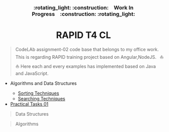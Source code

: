 <h3 align="center">:rotating_light: :construction:&ensp;&ensp;Work In Progress&ensp;&ensp;:construction: :rotating_light:</h3>
<h1 align="center">RAPID T4 CL</h1>

> CodeLAb assignment-02 code base that belongs to my office work. This is regarding RAPID training project based on Angular,NodeJS. &ensp;:boat: :boat:
> Here each and every examples has implemented based on Java and JavaScript.


<ul>
<li>Algorithms and Data Structures</li>
	<ul>
		<li><a href="https://github.com/sriThariduSangeeth/RAPID-T4-CL/tree/master/Algorithms-and-Data-Structures/Sorting-Techniques">Sorting Techniques</a></li>
		<li><a href="https://github.com/sriThariduSangeeth/RAPID-T4-CL/tree/master/Algorithms-and-Data-Structures/Searching-Techniques">Searching Techniques</a></li>
	</ul>
<li><a href="https://github.com/sriThariduSangeeth/RAPID-T4-CL/tree/master/Practical-Tasks-01">Practical Tasks 01</a> </li>
</ul>


> Data Structures


> Algorithms 
